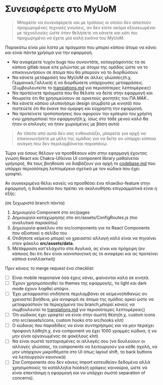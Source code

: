 # Συνεισφέρετε στο MyUoM

> Μπορείτε να συνεισφέρετε και με τρόπους οι οποίοι δεν απαιτούν προχωρημένες τεχνικές γνώσεις, αν δεν είστε ακόμα εξοικειωμένοι με τεχνολογίες ώστε όταν θελήσετε να κάνετε και κάτι πιο προχωρημένο να έχετε μία καλή εικόνα του MyUoM.

Παρακάτω είναι μία λίστα με πράγματα που μπορεί κάποιο άτομο να κάνει και είναι πάντα χρήσιμα για την εφαρμογή.

-   Να αναφέρετε τυχόν bugs που συναντάτε, καταγράφοντάς τα σε κάποιο gitlab issue
    είτε μιλώντας με άτομα της ομάδας ώστε να το επικοινωνήσουν σε άτομα που θα μπορούν να το διορθώσουν.
-   Να κάνετε μετάφραση του MyUoM σε άλλες γλώσσες(π.χ. Γερμανικά,Γαλλικά) ή να διορθώσετε υπάρχουσες μεταφράσεις. (Συμβουλευτείτε το [translations.md](translations.md) για περισσότερες λεπτομέρειες)
-   Να προτείνετε πράγματα που θα θέλατε να δείτε στην εφαρμογή και θεωρείτε ότι θα χρησιμεύσουν σε αρκετούς φοιτητές του ΠΑ.ΜΑΚ..
-   Να κάνετε κάποιο υλοποιήσιμο design (συμβατό με κινητά) που πιστεύετε ότι θα έκανε πιο όμορφη και εύχρηστη την εφαρμογή.
-   Να προτείνετε τροποποιήσεις που αφορούν την εμπειρία του χρήστη ενώ χρησιμοποιεί την εφαρμογή(π.χ. ίσως στο τάδε μενού καλό θα ήταν οι επιλογές να ήταν χωρισμένες με βάση αυτό)

> Αν τίποτα από αυτά δεν σας ενθουσιάζει, μπορείτε για αρχή να επικοινωνήσετε με μέλη της ομάδας για να δείτε αν υπάρχει κάποια ανάγκη που δεν περιλαμβάνεται παραπάνω.

Τώρα για όσους θέλουν να προσθέσουν κάτι στην εφαρμογή έχοντας γνώση React και Chakra-UI(είναι UI component library μαθαίνεται γρήγορα), θα τους βοηθούσε να διαβάζουν για αρχή το [codebase.md](codebase.md) που υπάρχει περισσότερη λεπτομέρεια σχετικά με τον κώδικα που έχει γραφτεί.

Αν συγκεκριμένα θέλει κανείς να προσθέσει ένα πλακίδιο-feature στην εφαρμογή, η διαδικασία που πρέπει να ακολουθήσει επιγραμματικά είναι η εξής:

(σε ξεχωριστό branch πάντα)

1.  Δημιουργία Component στο src/pages
2.  Δημιουργία καταχώρησης στο src/assets/ConfigRoutes.js (πιο αναλυτικά παρακάτω)
3.  Δημιουργία φακέλου στο src/components για τα React Components που αξιοποιεί η σελίδα του
4.  Οτιδήποτε κείμενο μπορεί να χρειαστεί αλλαγή καλό είναι να πηγαίνει στον φάκελο **src/assets/data**.
5.  Μετάφραση κατ'ελάχιστο στα Αγγλικά, ας είναι και πρόχειρη (αν κάποιος δει ότι δεν είναι ικανοποιητική ας το αναφέρει και ας προτείνει κάποια εναλλακτική)

Πριν κάνεις το merge request ένα checklist:

-   [ ] Είναι mobile responsive όσα έχεις κάνει, φαίνονται καλά σε κινητά.
-   [ ] Έχουν χρησιμοποιηθεί τα themes της εφαρμογής, τα light και dark mode έχουν ληφθεί υπόψιν.
-   [ ] Έχει μεταφραστεί οτιδήποτε περιλαμβάνει σε κείμενο(πιθανώς αν χρειαστεί βοήθεια, μία αναφορά σε άτομα της ομάδας αρκεί ώστε να μεταφραστούν τα περιεχόμενα του branch,μπορεί κανείς να συμβουλευτεί το [translations.md](translations.md) για περισσότερες λεπτομέρειες)
-   [ ] Ότι κώδικας έχει γραφτεί να είναι στην σωστή θέση(π.χ. custom icons στο src/assets/icons, custom hooks στο src/hooks κλπ)
-   [ ] Ο κώδικας που παραδίδεις να είναι συντηρήσιμος και να μην περιέχει προφανή λάθη(π.χ. ένα component να έχει 1000 γραμμές κώδικα, ή να μην είναι οργανωμένος σε φακέλους κλπ)
-   [ ] Να είναι σωστά τεσταρισμένες οι αλλαγές σου (να δουλεύουν οι αλλαγές γλώσσας, τα components να λειτουργούν για κάθε σχολή, να μην υπάρχουν μικροθέματα στο UI όπως layout shift, τα back buttons να λειτουργούν κανονικά)
-   [ ] Στα Components σου δεν κάνεις import κατευθείαν δεδομένα αλλά χρησιμοποιείς τα κατάλληλα hooks(ή γράφεις καινούρια, ώστε να είναι επεκτάσιμη η εφαρμογή και να υπάρχει σωστό separation of concerns).
